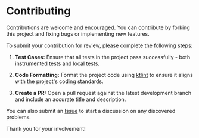 # Contributing

Contributions are welcome and encouraged. You can contribute by forking this project and fixing bugs or implementing new features.

To submit your contribution for review, please complete the following steps:

1. **Test Cases:** Ensure that all tests in the project pass successfully - both instrumented tests and local tests.

2. **Code Formatting:** Format the project code using [ktlint](https://github.com/pinterest/ktlint) to ensure it aligns with the project's coding standards.

3. **Create a PR:** Open a pull request against the latest development branch and include an accurate title and description.

You can also submit an [Issue](https://github.com/shorthouse/CoinWatch/issues) to start a discussion on any discovered problems.

Thank you for your involvement!